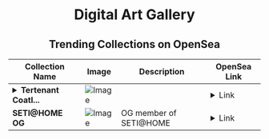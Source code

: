 <div align="center">

# Digital Art Gallery

## Trending Collections on OpenSea

| Collection Name                       | Image                                                                                     | Description                       | OpenSea Link                                                                                          |
|---------------------------------------|-------------------------------------------------------------------------------------------|-----------------------------------|--------------------------------------------------------------------------------------------------------|
| **<details><summary>Tertenant Coatl...</summary>Tertenant Coatless</details>** | ![Image](https://i.seadn.io/s/raw/files/8e45c0e965d21b7bd49c14ce5ab3066c.png?w=500&auto=format?w=200&auto=format) |  | <details><summary>Link</summary>[Tertenant Coatless](https://opensea.io/collection/tertenant-coatless)</details> |
| **SETI@HOME OG** | ![Image](https://i.seadn.io/s/raw/files/964369b6b171539313ca5974afc616d8.jpg?w=500&auto=format?w=200&auto=format) | OG member of SETI@HOME | <details><summary>Link</summary>[SETI@HOME OG](https://opensea.io/collection/seti-home-og)</details> |

</div>